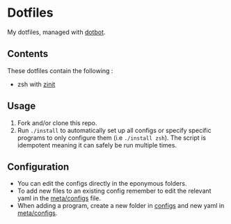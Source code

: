 # Dotfiles

My dotfiles, managed with [dotbot](https://github.com/anishathalye/dotbot/).

## Contents

These dotfiles contain the following :

-   zsh with [zinit](https://github.com/zdharma/zinit)

## Usage

1. Fork and/or clone this repo.
2. Run `./install` to automatically set up all configs or specify specific programs to only configure them (i.e `./install zsh`). The script is idempotent meaning it can safely be run multiple times.

## Configuration

-   You can edit the configs directly in the eponymous folders.
-   To add new files to an existing config remember to edit the relevant yaml in the [meta/configs](meta/configs) file.
-   When adding a program, create a new folder in [configs](configs) and new yaml in [meta/configs](meta/configs).
